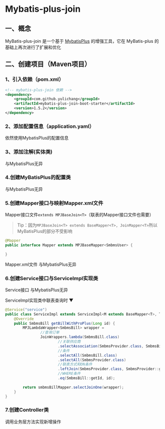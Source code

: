 # Mybatis-plus-join

## 一、概念

MyBatis-plus-join 是一个基于 [MybatisPlus]() 的增强工具，它在 MyBatis-plus 的基础上再次进行了扩展和优化

## 二、创建项目（Maven项目）

### 1、引入依赖（pom.xml）

```xml
<!-- mybatis-plus-join 依赖 -->
<dependency>
    <groupId>com.github.yulichang</groupId>
    <artifactId>mybatis-plus-join-boot-starter</artifactId>
    <version>1.5.2</version>
</dependency>
```

### 2、添加配置信息（application.yaml）

依然使用MybatisPlus的配置信息

### 3、添加注解(实体类)

与MybatisPlus无异

### 4.创建MyBatisPlus的配置类

与MybatisPlus无异

### 5.创建Mapper接口与映射Mapper.xml文件

Mapper接口文件`extends MPJBaseJoin<T>`（联表的Mapper接口文件也需要）

>Tip：因为`MPJBaseJoin<T> extends BaseMapper<T>, JoinMapper<T>`所以MyBatisPlus的部分不受影响

```java
@Mapper
public interface Mapper extends MPJBaseMapper<SmbmsUser> {
	
}
```

Mapper.xml文件	与MybatisPlus无异

### 6.创建Service接口与ServiceImpl实现类

Service接口	与MybatisPlus无异

ServiceImpl实现类中联表查询时 ▼

```java
@Service("service")
public class ServiceImpl extends ServiceImpl<M extends BaseMapper<T>, T> implements SmbmsUserService {
	@Override
    public SmbmsBill getBillWithProPlus(Long id) {
        MPJLambdaWrapper<SmbmsBill> wrapper =
                //查询订单
                JoinWrappers.lambda(SmbmsBill.class)
                        //关联供应商
                        .selectAssociation(SmbmsProvider.class, SmbmsBill::getSmbmsProvider)
                        //条件
                        .selectAll(SmbmsBill.class)
                        .selectAll(SmbmsProvider.class)
                        //联表方式和ON条件
                        .leftJoin(SmbmsProvider.class, SmbmsProvider::getId, SmbmsBill::getProviderid)
                        //WHERE条件
                        .eq(SmbmsBill::getId, id);
        
        return smbmsBillMapper.selectJoinOne(wrapper);
    }
}
```

### 7.创建Controller类

调用业务层方法实现新增操作
